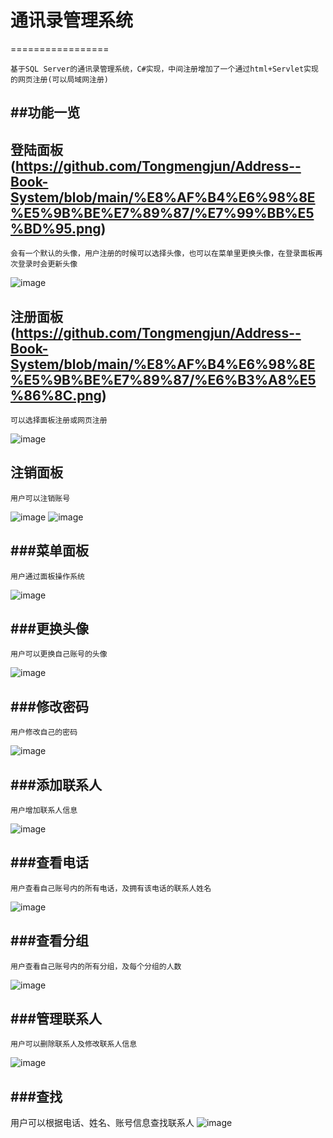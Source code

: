 # 通讯录管理系统
=================

    基于SQL Server的通讯录管理系统，C#实现，中间注册增加了一个通过html+Servlet实现的网页注册(可以局域网注册)

##功能一览
-----------------

登陆面板(https://github.com/Tongmengjun/Address--Book-System/blob/main/%E8%AF%B4%E6%98%8E%E5%9B%BE%E7%89%87/%E7%99%BB%E5%BD%95.png)
-----------------
    会有一个默认的头像，用户注册的时候可以选择头像，也可以在菜单里更换头像，在登录面板再次登录时会更新头像

![image](https://github.com/Tongmengjun/Address--Book-System/blob/main/%E8%AF%B4%E6%98%8E%E5%9B%BE%E7%89%87/%E7%99%BB%E5%BD%95.png)


注册面板(https://github.com/Tongmengjun/Address--Book-System/blob/main/%E8%AF%B4%E6%98%8E%E5%9B%BE%E7%89%87/%E6%B3%A8%E5%86%8C.png)
------------------
    可以选择面板注册或网页注册

![image](https://github.com/Tongmengjun/Address--Book-System/blob/main/%E8%AF%B4%E6%98%8E%E5%9B%BE%E7%89%87/%E6%B3%A8%E5%86%8C.png)



注销面板
-------------------
    用户可以注销账号
![image](https://github.com/Tongmengjun/Address--Book-System/blob/main/%E8%AF%B4%E6%98%8E%E5%9B%BE%E7%89%87/%E7%BD%91%E9%A1%B5%E6%B3%A8%E5%86%8C.png)
![image](https://github.com/Tongmengjun/Address--Book-System/blob/main/%E8%AF%B4%E6%98%8E%E5%9B%BE%E7%89%87/%E6%B3%A8%E9%94%80.png)


###菜单面板
-------------------
    用户通过面板操作系统
![image](https://github.com/Tongmengjun/Address--Book-System/blob/main/%E8%AF%B4%E6%98%8E%E5%9B%BE%E7%89%87/%E8%8F%9C%E5%8D%95.png)


###更换头像
-------------------
    用户可以更换自己账号的头像
![image](https://github.com/Tongmengjun/Address--Book-System/blob/main/%E8%AF%B4%E6%98%8E%E5%9B%BE%E7%89%87/%E6%9B%B4%E6%8D%A2%E5%A4%B4%E5%83%8F.png)



###修改密码
-------------------
    用户修改自己的密码
![image](https://github.com/Tongmengjun/Address--Book-System/blob/main/%E8%AF%B4%E6%98%8E%E5%9B%BE%E7%89%87/%E4%BF%AE%E6%94%B9%E5%AF%86%E7%A0%81.png)

###添加联系人
-------------------
    用户增加联系人信息
![image](https://github.com/Tongmengjun/Address--Book-System/blob/main/%E8%AF%B4%E6%98%8E%E5%9B%BE%E7%89%87/%E6%B7%BB%E5%8A%A0%E8%81%94%E7%B3%BB%E4%BA%BA.png)



###查看电话
-------------------
    用户查看自己账号内的所有电话，及拥有该电话的联系人姓名
![image](https://github.com/Tongmengjun/Address--Book-System/blob/main/%E8%AF%B4%E6%98%8E%E5%9B%BE%E7%89%87/%E6%9F%A5%E7%9C%8B%E7%94%B5%E8%AF%9D.png)

###查看分组
-------------------
    用户查看自己账号内的所有分组，及每个分组的人数
![image](https://github.com/Tongmengjun/Address--Book-System/blob/main/%E8%AF%B4%E6%98%8E%E5%9B%BE%E7%89%87/%E6%9F%A5%E7%9C%8B%E5%88%86%E7%BB%84.png)



###管理联系人
-------------------
    用户可以删除联系人及修改联系人信息
![image](https://github.com/Tongmengjun/Address--Book-System/blob/main/%E8%AF%B4%E6%98%8E%E5%9B%BE%E7%89%87/%E8%81%94%E7%B3%BB%E4%BA%BA%E7%AE%A1%E7%90%86.png)



###查找
--------------------
用户可以根据电话、姓名、账号信息查找联系人
![image](https://github.com/Tongmengjun/Address--Book-System/blob/main/%E8%AF%B4%E6%98%8E%E5%9B%BE%E7%89%87/%E6%9F%A5%E6%89%BE.png)







